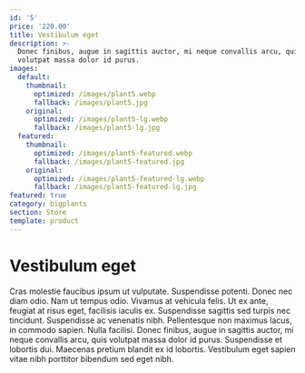 ```yaml
---
id: '5'
price: '220.00'
title: Vestibulum eget
description: >-
  Donec finibus, augue in sagittis auctor, mi neque convallis arcu, quis
  volutpat massa dolor id purus.
images:
  default:
    thumbnail:
      optimized: /images/plant5.webp
      fallback: /images/plant5.jpg
    original:
      optimized: /images/plant5-lg.webp
      fallback: /images/plant5-lg.jpg
  featured:
    thumbnail:
      optimized: /images/plant5-featured.webp
      fallback: /images/plant5-featured.jpg
    original:
      optimized: /images/plant5-featured-lg.webp
      fallback: /images/plant5-featured-lg.jpg
featured: true
category: bigplants
section: Store
template: product
---
```


# Vestibulum eget

Cras molestie faucibus ipsum ut vulputate. Suspendisse potenti. Donec nec diam odio. Nam ut tempus odio. Vivamus at vehicula felis. Ut ex ante, feugiat at risus eget, facilisis iaculis ex. Suspendisse sagittis sed turpis nec tincidunt. Suspendisse ac venenatis nibh. Pellentesque non maximus lacus, in commodo sapien. Nulla facilisi. Donec finibus, augue in sagittis auctor, mi neque convallis arcu, quis volutpat massa dolor id purus. Suspendisse et lobortis dui. Maecenas pretium blandit ex id lobortis. Vestibulum eget sapien vitae nibh porttitor bibendum sed eget nibh.